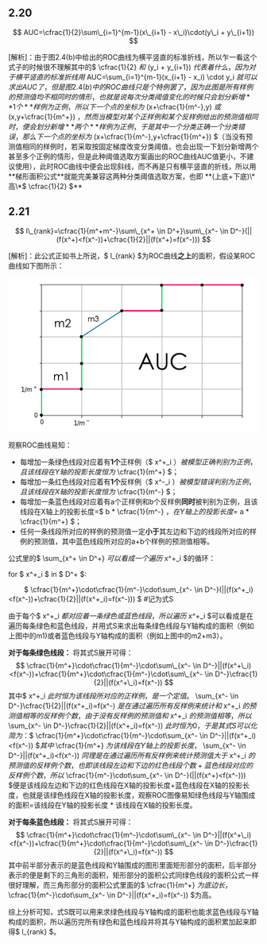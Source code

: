 ## 2.20

$$ AUC=\cfrac{1}{2}\sum\_{i=1}^{m-1}(x\_{i+1} - x\_i)\cdot(y\_i + y\_{i+1}) $$

[解析]：由于图2.4(b)中给出的ROC曲线为横平竖直的标准折线，所以乍一看这个式子的时候很不理解其中的$ \cfrac{1}{2} $和$ (y\_i + y\_{i+1}) $代表着什么，因为对于横平竖直的标准折线用$ AUC=\sum\_{i=1}^{m-1}(x\_{i+1} - x\_i) \cdot y\_i $就可以求出AUC了，但是图2.4(b)中的ROC曲线只是个特例罢了，因为此图是所有样例的预测值均不相同时的情形，也就是说每次分类阈值变化的时候只会划分新增**1个**样例为正例，所以下一个点的坐标为$ (x+\cfrac{1}{m^-},y) $或$ (x,y+\cfrac{1}{m^+}) $，然而当模型对某个正样例和某个反样例给出的预测值相同时，便会划分新增**两个**样例为正例，于是其中一个分类正确一个分类错误，那么下一个点的坐标为$ (x+\cfrac{1}{m^-},y+\cfrac{1}{m^+}) $（当没有预测值相同的样例时，若采取按固定梯度改变分类阈值，也会出现一下划分新增两个甚至多个正例的情形，但是此种阈值选取方案画出的ROC曲线AUC值更小，不建议使用），此时ROC曲线中便会出现斜线，而不再是只有横平竖直的折线，所以用**梯形面积公式**就能完美兼容这两种分类阈值选取方案，也即 **(上底+下底)\*高\*$ \cfrac{1}{2} $**

## 2.21

$$ l\_{rank}=\cfrac{1}{m^+m^-}\sum\_{x^+ \in D^+}\sum\_{x^- \in D^-}(||(f(x^+)<f(x^-))+\cfrac{1}{2}||(f(x^+)=f(x^-))) $$

[解析]：此公式正如书上所说，$ l\_{rank} $为ROC曲线**之上**的面积，假设某ROC曲线如下图所示：

![avatar](resources/images/lrank.png)

观察ROC曲线易知：
- 每增加一条绿色线段对应着有**1个**正样例（$ x^+\_i $）被模型正确判别为正例，且该线段在Y轴的投影长度恒为$ \cfrac{1}{m^+} $；
- 每增加一条红色线段对应着有**1个**反样例（$ x^-\_i $）被模型错误判别为正例，且该线段在X轴的投影长度恒为$ \cfrac{1}{m^-} $；
- 每增加一条蓝色线段对应着有a个正样例和b个反样例**同时**被判别为正例，且该线段在X轴上的投影长度=$ b * \cfrac{1}{m^-} $，在Y轴上的投影长度=$ a * \cfrac{1}{m^+} $；
- 任何一条线段所对应的样例的预测值一定**小于**其左边和下边的线段所对应的样例的预测值，其中蓝色线段所对应的a+b个样例的预测值相等。

公式里的$ \sum\_{x^+ \in D^+} $可以看成一个遍历$ x^+\_i $的循环：

for $ x^+\_i $ in $ D^+ $:

&nbsp;&nbsp;&nbsp;&nbsp;&nbsp;&nbsp;&nbsp;&nbsp;$ \cfrac{1}{m^+}\cdot\cfrac{1}{m^-}\cdot\sum\_{x^- \in D^-}(||(f(x^+\_i)<f(x^-))+\cfrac{1}{2}||(f(x^+\_i)=f(x^-))) $ #记为式S

由于每个$ x^+\_i $都对应着一条绿色或蓝色线段，所以遍历$ x^+\_i $可以看成是在遍历每条绿色和蓝色线段，并用式S来求出每条绿色线段与Y轴构成的面积（例如上图中的m1)或者蓝色线段与Y轴构成的面积（例如上图中的m2+m3）。

**对于每条绿色线段：** 将其式S展开可得：
$$ \cfrac{1}{m^+}\cdot\cfrac{1}{m^-}\cdot\sum\_{x^- \in D^-}||(f(x^+\_i)<f(x^-))+\cfrac{1}{m^+}\cdot\cfrac{1}{m^-}\cdot\sum\_{x^- \in D^-}\cfrac{1}{2}||(f(x^+\_i)=f(x^-)) $$其中$ x^+\_i $此时恒为该线段所对应的正样例，是一个定值。$ \sum\_{x^- \in D^-}\cfrac{1}{2}||(f(x^+\_i)=f(x^-) $是在通过遍历所有反样例来统计和$ x^+\_i $的预测值相等的反样例个数，由于没有反样例的预测值和$ x^+\_i $的预测值相等，所以$ \sum\_{x^- \in D^-}\cfrac{1}{2}||(f(x^+\_i)=f(x^-)) $此时恒为0，于是其式S可以化简为：$$ \cfrac{1}{m^+}\cdot\cfrac{1}{m^-}\cdot\sum\_{x^- \in D^-}||(f(x^+\_i)<f(x^-)) $$其中$ \cfrac{1}{m^+} $为该线段在Y轴上的投影长度，$ \sum\_{x^- \in D^-}||(f(x^+\_i)<f(x^-)) $同理是在通过遍历所有反样例来统计预测值大于$ x^+\_i $的预测值的反样例个数，也即该线段左边和下边的红色线段个数+蓝色线段对应的反样例个数，所以$ \cfrac{1}{m^-}\cdot\sum\_{x^- \in D^-}(||(f(x^+)<f(x^-))) $便是该线段左边和下边的红色线段在X轴的投影长度+蓝色线段在X轴的投影长度，也就是该绿色线段在X轴的投影长度，观察ROC图像易知绿色线段与Y轴围成的面积=该线段在Y轴的投影长度 * 该线段在X轴的投影长度。

**对于每条蓝色线段：** 将其式S展开可得：
$$ \cfrac{1}{m^+}\cdot\cfrac{1}{m^-}\cdot\sum\_{x^- \in D^-}||(f(x^+\_i)<f(x^-))+\cfrac{1}{m^+}\cdot\cfrac{1}{m^-}\cdot\sum\_{x^- \in D^-}\cfrac{1}{2}||(f(x^+\_i)=f(x^-)) $$
其中前半部分表示的是蓝色线段和Y轴围成的图形里面矩形部分的面积，后半部分表示的便是剩下的三角形的面积，矩形部分的面积公式同绿色线段的面积公式一样很好理解，而三角形部分的面积公式里面的$ \cfrac{1}{m^+} $为底边长，$ \cfrac{1}{m^-}\cdot\sum\_{x^- \in D^-}||(f(x^+\_i)=f(x^-)) $为高。

综上分析可知，式S既可以用来求绿色线段与Y轴构成的面积也能求蓝色线段与Y轴构成的面积，所以遍历完所有绿色和蓝色线段并将其与Y轴构成的面积累加起来即得$ l\_{rank} $。
